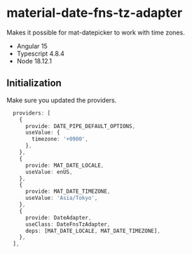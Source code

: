 # material-date-fns-tz-adapter
Makes it possible for mat-datepicker to work with time zones.

- Angular 15
- Typescript 4.8.4
- Node 18.12.1

## Initialization
Make sure you updated the providers.
```typescript
  providers: [
    {
      provide: DATE_PIPE_DEFAULT_OPTIONS,
      useValue: {
        timezone: '+0900',
      },
    },
    {
      provide: MAT_DATE_LOCALE,
      useValue: enUS,
    },
    {
      provide: MAT_DATE_TIMEZONE,
      useValue: 'Asia/Tokyo',
    },
    {
      provide: DateAdapter,
      useClass: DateFnsTzAdapter,
      deps: [MAT_DATE_LOCALE, MAT_DATE_TIMEZONE],
    },
  ],
```
